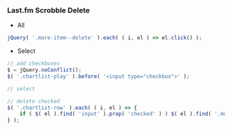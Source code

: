 ### Last.fm Scrobble Delete

- All
```js
jQuery( '.more-item--delete' ).each( ( i, el ) => el.click() );
```

- Select
```js
// add checkboxes
$ = jQuery.noConflict();
$( '.chartlist-play' ).before( '<input type="checkbox">' );

// select

// delete checked
$( '.chartlist-row' ).each( ( i, el ) => {
	if ( $( el ).find( 'input' ).prop( 'checked' ) ) $( el ).find( '.more-item--delete' ).click();
} );
```
